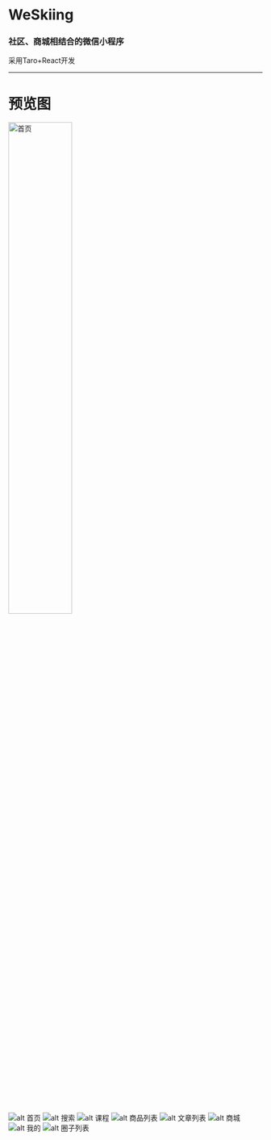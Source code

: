 # WeSkiing

### 社区、商城相结合的微信小程序

采用Taro+React开发

***

# 预览图

<img src='https://github.com/ZeroY-Code/WeSkiing/blob/master/img/1.jpg' alt='首页' width='50%' />

![alt 首页](./img/1.jpg)
![alt 搜索](./img/2.png)
![alt 课程](./img/3.jpg)
![alt 商品列表](./img/4.jpg)
![alt 文章列表](./img/5.jpg)
![alt 商城](./img/6.jpg)
![alt 我的](./img/7.jpg)
![alt 圈子列表](./img/8.jpg)
